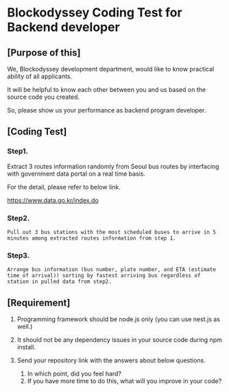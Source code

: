 # Blockodyssey Coding Test for Backend developer

## [Purpose of this]

We, Blockodyssey development department, would like to know practical ability of all applicants.

It will be helpful to know each other between you and us based on the source code you created.

So, please show us your performance as backend program developer.



## [Coding Test]

### Step1. 
   Extract 3 routes information randomly from Seoul bus routes by interfacing with government data portal on a real time basis.
   
   For the detail, please refer to below link.
   
   https://www.data.go.kr/index.do


### Step2. 
    Pull out 3 bus stations with the most scheduled buses to arrive in 5 minutes among extracted routes information from step 1.


### Step3. 
    Arrange bus information (bus number, plate number, and ETA (estimate time of arrival)) sorting by fastest arriving bus regardless of station in pulled data from step2.



## [Requirement]

1. Programming framework should be node.js only (you can use nest.js as well.)

2. It should not be any dependency issues in your source code during npm install.

3. Send your repository link with the answers about below questions.

   1) In which point, did you feel hard?
   2) If you have more time to do this, what will you improve in your code?
